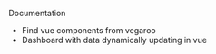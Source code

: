 Documentation 
* Find vue components from vegaroo
* Dashboard with data dynamically updating in vue 
